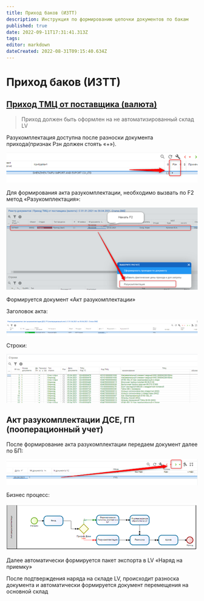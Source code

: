 ```yaml
---
title: Приход баков (ИЗТТ)
description: Инструкция по формированию цепочки документов по бакам
published: true
date: 2022-09-11T17:31:41.313Z
tags: 
editor: markdown
dateCreated: 2022-08-31T09:15:40.634Z
---
```


# Приход баков (ИЗТТ)

## [Приход ТМЦ от поставщика (валюта)](../postuplenie-tovarov-i-uslug/formirovanie-prikhoda-po-grafiku-postavki/prikhod-tmc-ot-postavshika-valyuta-import/)

>Приход должен быть оформлен на не автоматизированный склад LV

Разукомплектация доступна после разноски документа прихода(признак Рзн должен стоять «+»).

![](<../../assets/0 (5).png>)

Для формирования акта разукомплектации, необходимо вызвать по F2 метод «Разукомплектация»:

![](<../../assets/1 (25).png>)

Формируется документ «Акт разукомплектации»

Заголовок акта:

![](<../../assets/2 (33).png>)

Строки:

![](<../../assets/3 (24).png>)

## Акт разукомплектации ДСЕ, ГП (пооперационный учет)

После формирование акта разукомплектации передаем документ далее по БП:

![](<../../assets/4 (87).png>)

Бизнес процесс:

![](<../../assets/5 (21).png>)

Далее автоматически формируется пакет экспорта в LV «Наряд на приемку»

После подтверждения наряда на складе LV, происходит разноска документа и автоматически формируется документ перемещения на основной склад
